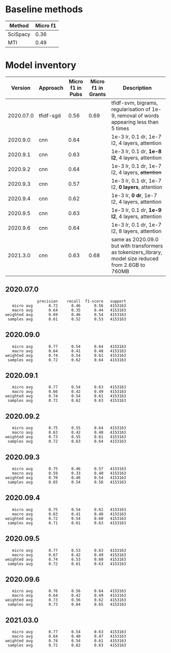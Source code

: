 # Baseline methods

Method   | Micro f1
-------- | -------
SciSpacy | 0.36
MTI      | 0.49

# Model inventory

Version   | Approach    | Micro f1 in Pubs | Micro f1 in Grants | Description
--------- | ----------- | ---------------- | ------------------ | -------
2020.07.0 | tfidf-sgd   | 0.56             | 0.69               | tfidf-svm, bigrams, regularisation of 1e-9, removal of words appearing less than 5 times
2020.9.0  | cnn         | 0.64             |                    | 1e-3 lr, 0.1 dr, 1e-7 l2, 4 layers, attention
2020.9.1  | cnn         | 0.63             |                    | 1e-3 lr, 0.1 dr, **1e-8 l2**, 4 layers, attention
2020.9.2  | cnn         | 0.64             |                    | 1e-3 lr, 0.1 dr, 1e-7 l2, 4 layers, ~~attention~~
2020.9.3  | cnn         | 0.57             |                    | 1e-3 lr, 0.1 dr, 1e-7 l2, **0 layers**, attention
2020.9.4  | cnn         | 0.62             |                    | 1e-3 lr, **0 dr**, 1e-7 l2, 4 layers, attention
2020.9.5  | cnn         | 0.63             |                    | 1e-3 lr, 0.1 dr, **1e-9 l2**, 4 layers, attention
2020.9.6  | cnn         | 0.64             |                    | 1e-3 lr, 0.1 dr, 1e-7 l2, 8 layers, attention
2021.3.0  | cnn         | 0.63             | 0.68               | same as 2020.09.0 but with transformers as tokenizers_library, model size reduced from 2.6GB to 760MB

## 2020.07.0

```
              precision    recall  f1-score   support
   micro avg       0.72      0.46      0.56   4153163
   macro avg       0.64      0.35      0.44   4153163
weighted avg       0.69      0.46      0.54   4153163
 samples avg       0.61      0.52      0.53   4153163
```

## 2020.09.0

```
   micro avg       0.77      0.54      0.64   4153163
   macro avg       0.64      0.41      0.48   4153163
weighted avg       0.74      0.54      0.61   4153163
 samples avg       0.72      0.62      0.64   4153163
```

## 2020.09.1

```
   micro avg       0.77      0.54      0.63   4153163
   macro avg       0.66      0.42      0.49   4153163
weighted avg       0.74      0.54      0.61   4153163
 samples avg       0.72      0.62      0.63   4153163
```

## 2020.09.2

```
   micro avg       0.75      0.55      0.64   4153163
   macro avg       0.63      0.42      0.48   4153163
weighted avg       0.73      0.55      0.61   4153163
 samples avg       0.72      0.63      0.64   4153163
```

## 2020.09.3

```
   micro avg       0.75      0.46      0.57   4153163
   macro avg       0.59      0.33      0.40   4153163
weighted avg       0.70      0.46      0.54   4153163
 samples avg       0.65      0.54      0.56   4153163
```

## 2020.09.4

```
   micro avg       0.75      0.54      0.62   4153163
   macro avg       0.63      0.41      0.48   4153163
weighted avg       0.72      0.54      0.60   4153163
 samples avg       0.71      0.61      0.63   4153163
```

## 2020.09.5
```
   micro avg       0.77      0.53      0.63   4153163
   macro avg       0.67      0.42      0.49   4153163
weighted avg       0.74      0.53      0.60   4153163
 samples avg       0.72      0.61      0.63   4153163
```

## 2020.09.6
```
   micro avg       0.76      0.56      0.64   4153163                        
   macro avg       0.64      0.42      0.49   4153163                        
weighted avg       0.73      0.56      0.62   4153163                        
 samples avg       0.73      0.64      0.65   4153163
```

## 2021.03.0
```
   micro avg       0.77      0.54      0.63   4153163
   macro avg       0.64      0.40      0.47   4153163
weighted avg       0.74      0.54      0.61   4153163
 samples avg       0.72      0.62      0.63   4153163
```
